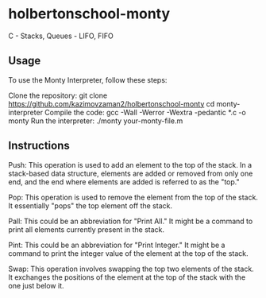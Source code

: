 # holbertonschool-monty
C - Stacks, Queues - LIFO, FIFO

## Usage
To use the Monty Interpreter, follow these steps:

Clone the repository:
git clone https://github.com/kazimovzaman2/holbertonschool-monty
cd monty-interpreter
Compile the code:
gcc -Wall -Werror -Wextra -pedantic *.c -o monty
Run the interpreter:
./monty your-monty-file.m


## Instructions
Push: This operation is used to add an element to the top of the stack. In a stack-based data structure, elements are added or removed from only one end, and the end where elements are added is referred to as the "top."

Pop: This operation is used to remove the element from the top of the stack. It essentially "pops" the top element off the stack.

Pall: This could be an abbreviation for "Print All." It might be a command to print all elements currently present in the stack.

Pint: This could be an abbreviation for "Print Integer." It might be a command to print the integer value of the element at the top of the stack.

Swap: This operation involves swapping the top two elements of the stack. It exchanges the positions of the element at the top of the stack with the one just below it.
